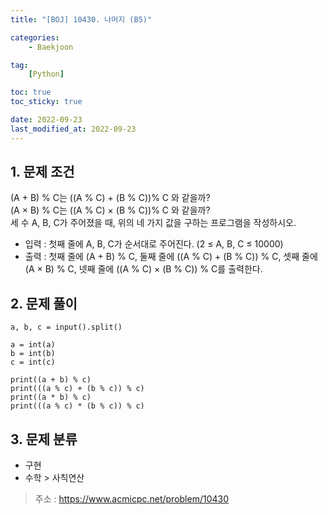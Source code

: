 ```yaml
---
title: "[BOJ] 10430. 나머지 (B5)"

categories:
    - Baekjoon

tag:
    [Python]

toc: true
toc_sticky: true

date: 2022-09-23
last_modified_at: 2022-09-23
---
```

## 1. 문제 조건
(A + B) % C는 ((A % C) + (B % C))% C 와 같을까?<br>
(A × B) % C는 ((A % C) × (B % C))% C 와 같을까?<br>
세 수 A, B, C가 주어졌을 때, 위의 네 가지 값을 구하는 프로그램을 작성하시오.

- 입력 : 첫째 줄에 A, B, C가 순서대로 주어진다. (2 ≤ A, B, C ≤ 10000)
- 출력 : 첫째 줄에 (A + B) % C, 둘째 줄에 ((A % C) + (B % C)) % C, 셋째 줄에 (A × B) % C, 넷째 줄에 ((A % C) × (B % C)) % C를 출력한다.

## 2. 문제 풀이

```
a, b, c = input().split()

a = int(a)
b = int(b)
c = int(c)

print((a + b) % c)
print(((a % c) + (b % c)) % c)
print((a * b) % c)
print(((a % c) * (b % c)) % c)
```

## 3. 문제 분류
- 구현
- 수학 > 사칙연산

> 주소 : <a href="https://www.acmicpc.net/problem/10430">https://www.acmicpc.net/problem/10430</a>